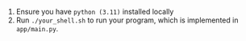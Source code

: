 1. Ensure you have `python (3.11)` installed locally
1. Run `./your_shell.sh` to run your program, which is implemented in
   `app/main.py`.
